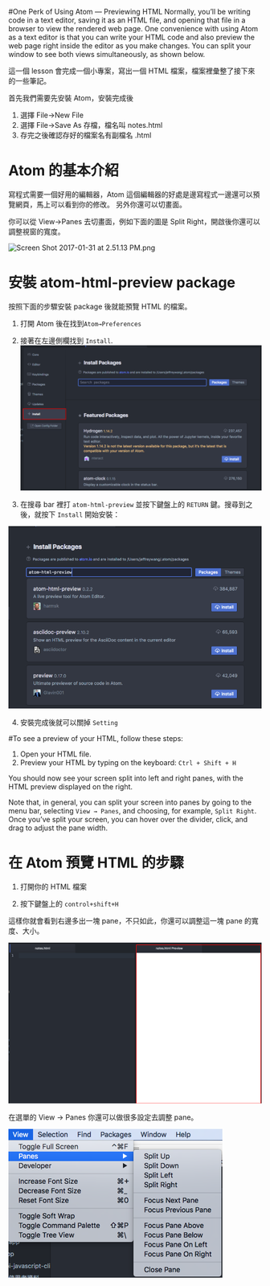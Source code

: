 #One Perk of Using Atom — Previewing HTML
Normally, you’ll be writing code in a text editor, saving it as an HTML file, and opening that file in a browser to view the rendered web page. One convenience with using Atom as a text editor is that you can write your HTML code and also preview the web page right inside the editor as you make changes. You can split your window to see both views simultaneously, as shown below.


這一個 lesson 會完成一個小專案，寫出一個 HTML 檔案，檔案裡彙整了接下來的一些筆記。

首先我們需要先安裝 Atom，安裝完成後
1. 選擇 File->New File
2. 選擇 File->Save As 存檔，檔名叫 notes.html
3. 存完之後確認存好的檔案名有副檔名 .html


# Atom 的基本介紹

寫程式需要一個好用的編輯器，Atom 這個編輯器的好處是邊寫程式一邊還可以預覽網頁，馬上可以看到你的修改。 另外你還可以切畫面。

你可以從 View→Panes 去切畫面，例如下面的圖是 Split Right，開啟後你還可以調整視窗的寬度。

![](https://lh4.googleusercontent.com/o0sweEC-g_3GtPg6RvHUP-li3uE8yQQqjbawY15Gi9TVN4UOPSIyiE6hcFMuuV6ApcBwTQE_rN3d8ZRfOtfNwlBzmkQK14Zd1j9WVCwEcwp_JqodoPdDhySRea8mXBZNR3pek8gJ "Screen Shot 2017-01-31 at 2.51.13 PM.png")




# 安裝 atom-html-preview package

按照下面的步驟安裝 package 後就能預覽 HTML 的檔案。

1. 打開 Atom 後在找到`Atom→Preferences`

2. 接著在左邊側欄找到 `Install`.
![](/assets/lesson3worldWideWeb_1.png)


3. 在搜尋 bar 裡打 `atom-html-preview` 並按下鍵盤上的 `RETURN` 鍵。搜尋到之後，就按下 `Install` 開始安裝：

![](/assets/lesson3worldWideWeb_2.png)

4. 安裝完成後就可以關掉 `Setting`




#To see a preview of your HTML, follow these steps:

1. Open your HTML file.
2. Preview your HTML by typing on the keyboard: `Ctrl + Shift + H`

You should now see your screen split into left and right panes, with the HTML preview displayed on the right.

Note that, in general, you can split your screen into panes by going to the menu bar, selecting `View → Panes`, and choosing, for example, `Split Right`. Once you’ve split your screen, you can hover over the divider, click, and drag to adjust the pane width.



# 在 Atom 預覽 HTML 的步驟

1. 打開你的 HTML 檔案

2. 按下鍵盤上的 `control+shift+H`

這樣你就會看到右邊多出一塊 pane，不只如此，你還可以調整這一塊 pane 的寬度、大小。

![](/assets/lesson3worldWideWeb_3.png)

在選單的 View → Panes 你還可以做很多設定去調整 pane。

![](/assets/lesson3worldWideWeb_4.png)

